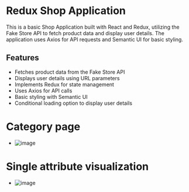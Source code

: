 # Redux Shop Application

This is a basic Shop Application built with React and Redux, utilizing the Fake Store API to fetch product data and display user details. The application uses Axios for API requests and Semantic UI for basic  styling.

## Features

- Fetches product data from the Fake Store API
- Displays user details using URL parameters
- Implements Redux for state management
- Uses Axios for API calls
- Basic styling with Semantic UI
- Conditional loading option to display user details
  
# Category page 

- ![image](https://github.com/user-attachments/assets/ea587ccf-6d75-4ff7-a007-a7714c752810)

# Single attribute visualization
- ![image](https://github.com/user-attachments/assets/ec9d3197-dc8b-45b2-bf3d-0c1182664d4c)
